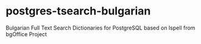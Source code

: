 # postgres-tsearch-bulgarian
Bulgarian Full Text Search Dictionaries for PostgreSQL based on Ispell from bgOffice Project
